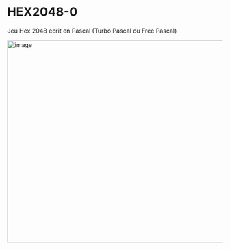 # HEX2048-0
Jeu Hex 2048 écrit en Pascal (Turbo Pascal ou Free Pascal)

<img width="634" height="474" alt="image" src="https://github.com/user-attachments/assets/ae7ecb23-10ed-4c53-bdcf-246c68d65ad7" />
